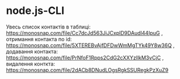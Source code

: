 # node.js-CLI
Увесь список контактів в таблиці:
https://monosnap.com/file/Cc7dcJd563JiJCxplD9DAudl44IpuG ,
отримання контакта по id:
https://monosnap.com/file/5XTEREBvAjfDFDwWmMgTYk49Y8w36Q ,
додавання контакта:
https://monosnap.com/file/PrNfoF1Rpps2CdG2cXXYzllkM3vCjC ,
видалення конткта:
https://monosnap.com/file/2dACb8DNudLOgsRgkSSURegkPzXuZ9